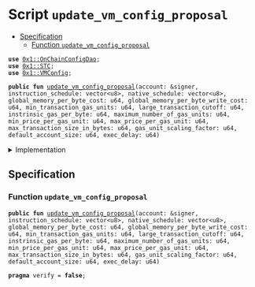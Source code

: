 
<a name="update_vm_config_proposal"></a>

# Script `update_vm_config_proposal`



-  [Specification](#@Specification_0)
    -  [Function `update_vm_config_proposal`](#@Specification_0_update_vm_config_proposal)


<pre><code><b>use</b> <a href="../../modules/doc/OnChainConfigDao.md#0x1_OnChainConfigDao">0x1::OnChainConfigDao</a>;
<b>use</b> <a href="../../modules/doc/STC.md#0x1_STC">0x1::STC</a>;
<b>use</b> <a href="../../modules/doc/VMConfig.md#0x1_VMConfig">0x1::VMConfig</a>;
</code></pre>




<pre><code><b>public</b> <b>fun</b> <a href="update_vm_config_proposal.md#update_vm_config_proposal">update_vm_config_proposal</a>(account: &signer, instruction_schedule: vector&lt;u8&gt;, native_schedule: vector&lt;u8&gt;, global_memory_per_byte_cost: u64, global_memory_per_byte_write_cost: u64, min_transaction_gas_units: u64, large_transaction_cutoff: u64, instrinsic_gas_per_byte: u64, maximum_number_of_gas_units: u64, min_price_per_gas_unit: u64, max_price_per_gas_unit: u64, max_transaction_size_in_bytes: u64, gas_unit_scaling_factor: u64, default_account_size: u64, exec_delay: u64)
</code></pre>



<details>
<summary>Implementation</summary>


<pre><code><b>fun</b> <a href="update_vm_config_proposal.md#update_vm_config_proposal">update_vm_config_proposal</a>(account: &signer,
    instruction_schedule: vector&lt;u8&gt;,
    native_schedule: vector&lt;u8&gt;,
    global_memory_per_byte_cost: u64,
    global_memory_per_byte_write_cost: u64,
    min_transaction_gas_units: u64,
    large_transaction_cutoff: u64,
    instrinsic_gas_per_byte: u64,
    maximum_number_of_gas_units: u64,
    min_price_per_gas_unit: u64,
    max_price_per_gas_unit: u64,
    max_transaction_size_in_bytes: u64,
    gas_unit_scaling_factor: u64,
    default_account_size: u64,
    exec_delay: u64,) {
    <b>let</b> vm_config = <a href="../../modules/doc/VMConfig.md#0x1_VMConfig_new_vm_config">VMConfig::new_vm_config</a>(instruction_schedule,
                        native_schedule,
                        global_memory_per_byte_cost,
                        global_memory_per_byte_write_cost,
                        min_transaction_gas_units,
                        large_transaction_cutoff,
                        instrinsic_gas_per_byte,
                        maximum_number_of_gas_units,
                        min_price_per_gas_unit,
                        max_price_per_gas_unit,
                        max_transaction_size_in_bytes,
                        gas_unit_scaling_factor,
                        default_account_size);
    <a href="../../modules/doc/OnChainConfigDao.md#0x1_OnChainConfigDao_propose_update">OnChainConfigDao::propose_update</a>&lt;<a href="../../modules/doc/STC.md#0x1_STC_STC">STC::STC</a>, <a href="../../modules/doc/VMConfig.md#0x1_VMConfig_VMConfig">VMConfig::VMConfig</a>&gt;(account, vm_config, exec_delay);
}
</code></pre>



</details>

<a name="@Specification_0"></a>

## Specification


<a name="@Specification_0_update_vm_config_proposal"></a>

### Function `update_vm_config_proposal`


<pre><code><b>public</b> <b>fun</b> <a href="update_vm_config_proposal.md#update_vm_config_proposal">update_vm_config_proposal</a>(account: &signer, instruction_schedule: vector&lt;u8&gt;, native_schedule: vector&lt;u8&gt;, global_memory_per_byte_cost: u64, global_memory_per_byte_write_cost: u64, min_transaction_gas_units: u64, large_transaction_cutoff: u64, instrinsic_gas_per_byte: u64, maximum_number_of_gas_units: u64, min_price_per_gas_unit: u64, max_price_per_gas_unit: u64, max_transaction_size_in_bytes: u64, gas_unit_scaling_factor: u64, default_account_size: u64, exec_delay: u64)
</code></pre>




<pre><code><b>pragma</b> verify = <b>false</b>;
</code></pre>
